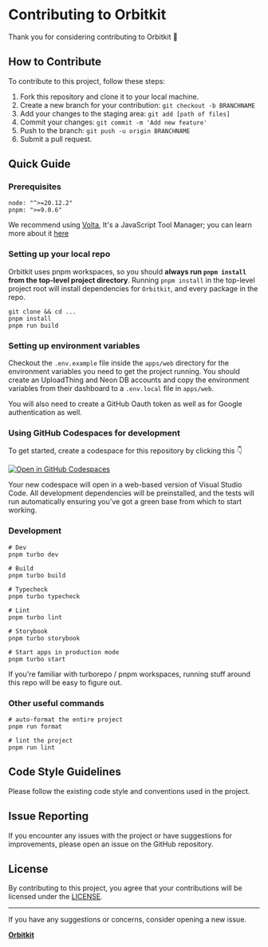 # Contributing to Orbitkit

Thank you for considering contributing to Orbitkit :tada:

## How to Contribute

To contribute to this project, follow these steps:

1. Fork this repository and clone it to your local machine.
2. Create a new branch for your contribution: `git checkout -b BRANCHNAME`
3. Add your changes to the staging area: `git add [path of files]`
4. Commit your changes: `git commit -m 'Add new feature'`
5. Push to the branch: `git push -u origin BRANCHNAME`
6. Submit a pull request.

## Quick Guide

### Prerequisites

```shell
node: "^>=20.12.2"
pnpm: ">=9.0.6"
```

We recommend using [Volta](https://volta.sh/), It's a JavaScript Tool Manager; you can learn more about it [here](https://docs.volta.sh/guide/)

### Setting up your local repo

Orbitkit uses pnpm workspaces, so you should **always run `pnpm install` from the top-level project directory**. Running `pnpm install` in the top-level project root will install dependencies for `Orbitkit`, and every package in the repo.

```shell
git clone && cd ...
pnpm install
pnpm run build
```

### Setting up environment variables

Checkout the `.env.example` file inside the `apps/web` directory for the environment variables you need to get the project running. You should create an UploadThing and Neon DB accounts and copy the environment variables from their dashboard to a `.env.local` file in `apps/web`.

You will also need to create a GitHub Oauth token as well as for Google authentication as well.

### Using GitHub Codespaces for development

To get started, create a codespace for this repository by clicking this 👇

[![Open in GitHub Codespaces](https://github.com/codespaces/badge.svg)](https://codespaces.new/ixahmedxi/orbitkit)

Your new codespace will open in a web-based version of Visual Studio Code. All development dependencies will be preinstalled, and the tests will run automatically ensuring you've got a green base from which to start working.

### Development

```shell
# Dev
pnpm turbo dev

# Build
pnpm turbo build

# Typecheck
pnpm turbo typecheck

# Lint
pnpm turbo lint

# Storybook
pnpm turbo storybook

# Start apps in production mode
pnpm turbo start
```

If you're familiar with turborepo / pnpm workspaces, running stuff around this repo will be easy to figure out.

### Other useful commands

```shell
# auto-format the entire project
pnpm run format
```

```shell
# lint the project
pnpm run lint
```

## Code Style Guidelines

Please follow the existing code style and conventions used in the project.

## Issue Reporting

If you encounter any issues with the project or have suggestions for improvements, please open an issue on the GitHub repository.

## License

By contributing to this project, you agree that your contributions will be licensed under the [LICENSE](LICENSE).

---

If you have any suggestions or concerns, consider opening a new issue.

**[Orbitkit](https://github.com/ixahmedxi/orbitkit/issues)**
